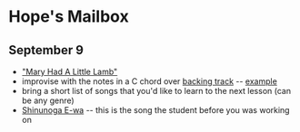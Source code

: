 # Hope's Mailbox

## September 9
- ["Mary Had A Little Lamb"](./mary.mp3)
- improvise with the notes in a C chord over [backing track](./backing.mp3) -- [example](./example.mp3)
- bring a short list of songs that you'd like to learn to the next lesson (can be any genre)
- [Shinunoga E-wa](https://www.youtube.com/watch?v=dawrQnvwMTY) -- this is the song the student before you was working on
